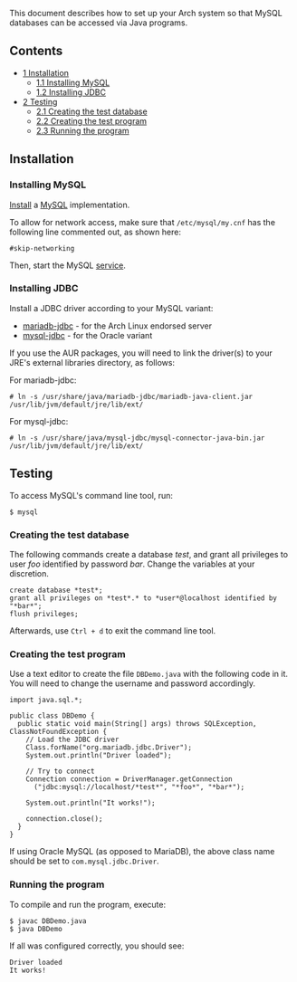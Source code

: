 This document describes how to set up your Arch system so that MySQL databases can be accessed via Java programs.

## Contents

*   [1 Installation](#Installation)
    *   [1.1 Installing MySQL](#Installing_MySQL)
    *   [1.2 Installing JDBC](#Installing_JDBC)
*   [2 Testing](#Testing)
    *   [2.1 Creating the test database](#Creating_the_test_database)
    *   [2.2 Creating the test program](#Creating_the_test_program)
    *   [2.3 Running the program](#Running_the_program)

## Installation

### Installing MySQL

[Install](/index.php/Install "Install") a [MySQL](/index.php/MySQL "MySQL") implementation.

To allow for network access, make sure that `/etc/mysql/my.cnf` has the following line commented out, as shown here:

```
#skip-networking

```

Then, start the MySQL [service](/index.php/Daemon "Daemon").

### Installing JDBC

Install a JDBC driver according to your MySQL variant:

*   [mariadb-jdbc](https://aur.archlinux.org/packages/mariadb-jdbc/) - for the Arch Linux endorsed server
*   [mysql-jdbc](https://aur.archlinux.org/packages/mysql-jdbc/) - for the Oracle variant

If you use the AUR packages, you will need to link the driver(s) to your JRE's external libraries directory, as follows:

For mariadb-jdbc:

```
# ln -s /usr/share/java/mariadb-jdbc/mariadb-java-client.jar /usr/lib/jvm/default/jre/lib/ext/

```

For mysql-jdbc:

```
# ln -s /usr/share/java/mysql-jdbc/mysql-connector-java-bin.jar /usr/lib/jvm/default/jre/lib/ext/

```

## Testing

To access MySQL's command line tool, run:

```
$ mysql

```

### Creating the test database

The following commands create a database *test*, and grant all privileges to user *foo* identified by password *bar*. Change the variables at your discretion.

```
create database *test*;
grant all privileges on *test*.* to *user*@localhost identified by "*bar*";
flush privileges;

```

Afterwards, use `Ctrl + d` to exit the command line tool.

### Creating the test program

Use a text editor to create the file `DBDemo.java` with the following code in it. You will need to change the username and password accordingly.

```
import java.sql.*;

public class DBDemo {
  public static void main(String[] args) throws SQLException, ClassNotFoundException {
    // Load the JDBC driver
    Class.forName("org.mariadb.jdbc.Driver");
    System.out.println("Driver loaded");

    // Try to connect
    Connection connection = DriverManager.getConnection
      ("jdbc:mysql://localhost/*test*", "*foo*", "*bar*");

    System.out.println("It works!");

    connection.close();
  }
}
```

If using Oracle MySQL (as opposed to MariaDB), the above class name should be set to `com.mysql.jdbc.Driver`.

### Running the program

To compile and run the program, execute:

```
$ javac DBDemo.java
$ java DBDemo

```

If all was configured correctly, you should see:

```
Driver loaded
It works!

```